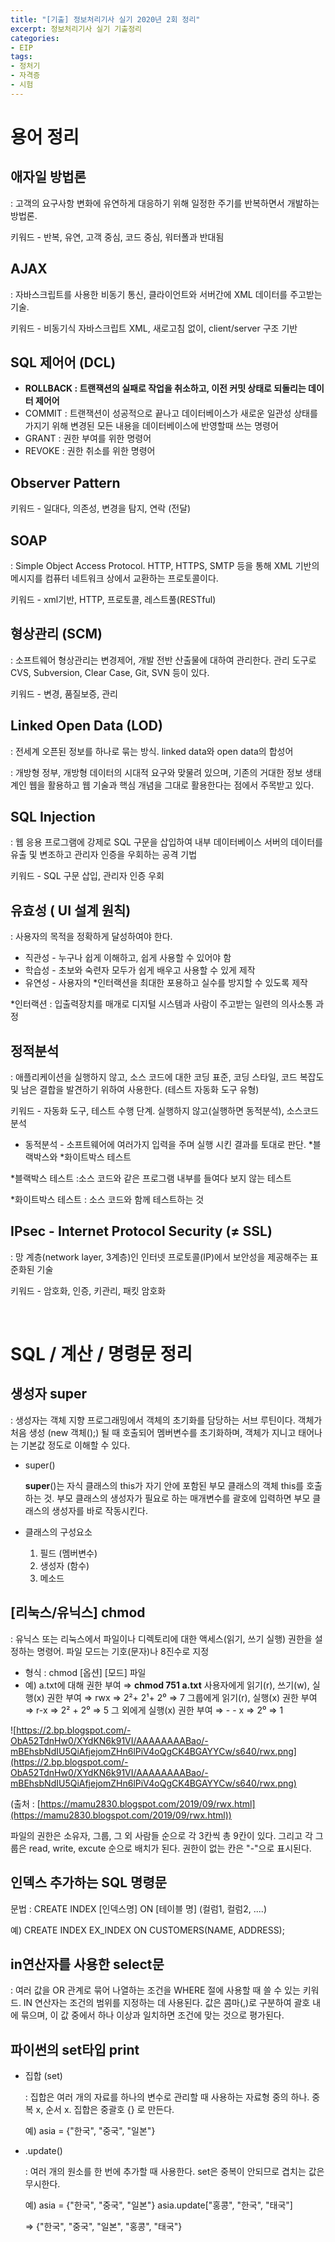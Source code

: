 ```yaml
---
title: "[기출] 정보처리기사 실기 2020년 2회 정리"
excerpt: 정보처리기사 실기 기출정리
categories:
- EIP
tags:
- 정처기
- 자격증
- 시험
---
```


# 용어 정리

## 애자일 방법론

: 고객의 요구사항 변화에 유연하게 대응하기 위해 일정한 주기를 반복하면서 개발하는 방법론.

키워드 -  반복, 유연, 고객 중심, 코드 중심, 워터폴과 반대됨

## AJAX

 : 자바스크립트를 사용한 비동기 통신, 클라이언트와 서버간에 XML 데이터를 주고받는 기술.

키워드 - 비동기식 자바스크립트 XML, 새로고침 없이, client/server 구조 기반

## SQL 제어어 (DCL)

- **ROLLBACK : 트랜잭션의 실패로 작업을 취소하고, 이전 커밋 상태로 되돌리는 데이터 제어어**
- COMMIT : 트랜잭션이 성공적으로 끝나고 데이터베이스가 새로운 일관성 상태를 가지기 위해 변경된 모든 내용을 데이터베이스에 반영할때 쓰는 명령어
- GRANT : 권한 부여를 위한 명령어
- REVOKE : 권한 취소를 위한 명령어

## Observer Pattern

키워드 - 일대다, 의존성, 변경을 탐지, 연락 (전달)

## SOAP

: Simple Object Access Protocol. HTTP, HTTPS, SMTP 등을 통해 XML 기반의 메시지를 컴퓨터 네트워크 상에서 교환하는 프로토콜이다. 

키워드 - xml기반, HTTP, 프로토콜, 레스트풀(RESTful)

## 형상관리 (SCM)

: 소프트웨어 형상관리는 변경제어, 개발 전반 산출물에 대하여 관리한다. 관리 도구로 CVS, Subversion, Clear Case, Git, SVN 등이 있다.

키워드 - 변경, 품질보증, 관리

## Linked Open Data (LOD)

: 전세계 오픈된 정보를 하나로 묶는 방식. linked data와 open data의 합성어

: 개방형 정부, 개방형 데이터의 시대적 요구와 맞물려 있으며, 기존의 거대한 정보 생태계인 웹을 활용하고 웹 기술과 핵심 개념을 그대로 활용한다는 점에서 주목받고 있다.

## SQL Injection

: 웹 응용 프로그램에 강제로 SQL 구문을 삽입하여 내부 데이터베이스 서버의 데이터를 유출 및 변조하고 관리자 인증을 우회하는 공격 기법

키워드 - SQL 구문 삽입, 관리자 인증 우회

## 유효성 ( UI 설계 원칙)

: 사용자의 목적을 정확하게 달성하여야 한다.

- 직관성 - 누구나 쉽게 이해하고, 쉽게 사용할 수 있어야 함
- 학습성 - 초보와 숙련자 모두가 쉽게 배우고 사용할 수 있게 제작
- 유연성 - 사용자의 *인터랙션을 최대한 포용하고 실수를 방지할 수 있도록 제작

*인터랙션 : 입출력장치를 매개로 디지털 시스템과 사람이 주고받는 일련의 의사소통 과정

## 정적분석

 : 애플리케이션을 실행하지 않고, 소스 코드에 대한 코딩 표준, 코딩 스타일, 코드 복잡도 및 남은 결합을 발견하기 위하여 사용한다. (테스트 자동화 도구 유형)

키워드 - 자동화 도구, 테스트 수행 단계. 실행하지 않고(실행하면 동적분석), 소스코드 분석

- 동적분석 - 소프트웨어에 여러가지 입력을 주며 실행 시킨 결과를 토대로 판단. *블랙박스와 *화이트박스 테스트

*블랙박스 테스트  :소스 코드와 같은 프로그램 내부를 들여다 보지 않는 테스트

*화이트박스 테스트 : 소스 코드와 함께 테스트하는 것

## IPsec - Internet Protocol Security (≠ SSL)

: 망 계층(network layer, 3계층)인 인터넷 프로토콜(IP)에서 보안성을 제공해주는 표준화된 기술

키워드 - 암호화, 인증, 키관리, 패킷 암호화

<br>

# SQL / 계산 / 명령문 정리

## 생성자 super

: 생성자는 객체 지향 프로그래밍에서 객체의 초기화를 담당하는 서브 루틴이다. 객체가 처음 생성 (new 객체();) 될 때 호출되어 멤버변수를 초기화하며, 객체가 지니고 태어나는 기본값 정도로 이해할 수 있다. 

- super()

    **super**()는 자식 클래스의 this가 자기 안에 포함된 부모 클래스의 객체 this를 호출하는 것. 부모 클래스의 생성자가 필요로 하는 매개변수를 괄호에 입력하면 부모 클래스의 생성자를 바로 작동시킨다. 

- 클래스의 구성요소
    1. 필드 (멤버변수)
    2. 생성자 (함수)
    3. 메소드

## [리눅스/유닉스] chmod

: 유닉스 또는 리눅스에서 파일이나 디렉토리에 대한 액세스(읽기, 쓰기 실행) 권한을 설정하는 명령어. 파일 모드는 기호(문자)나 8진수로 지정

- 형식 : chmod [옵션] [모드] 파일
- 예) 
a.txt에 대해 권한 부여 ⇒ **chmod 751 a.txt**
사용자에게 읽기(r), 쓰기(w), 실행(x) 권한 부여 ⇒ rwx ⇒ 2²+ 2¹+ 2⁰ ⇒ 7
그룹에게 읽기(r), 실행(x) 권한 부여 ⇒ r-x ⇒ 2² + 2⁰ ⇒ 5
그 외에게 실행(x) 권한 부여 ⇒ - - x ⇒ 2⁰ ⇒ 1

![https://2.bp.blogspot.com/-ObA52TdnHw0/XYdKN6k91VI/AAAAAAAABao/-mBEhsbNdIU5QiAfjejomZHn6lPiV4oQgCK4BGAYYCw/s640/rwx.png](https://2.bp.blogspot.com/-ObA52TdnHw0/XYdKN6k91VI/AAAAAAAABao/-mBEhsbNdIU5QiAfjejomZHn6lPiV4oQgCK4BGAYYCw/s640/rwx.png)

(출처 : [https://mamu2830.blogspot.com/2019/09/rwx.html](https://mamu2830.blogspot.com/2019/09/rwx.html))

파일의 권한은 소유자, 그룹, 그 외 사람들 순으로 각 3칸씩 총 9칸이 있다. 그리고 각 그룹은  read, write, excute 순으로 배치가 된다. 권한이 없는 칸은 "-"으로 표시된다. 

## 인덱스 추가하는 SQL 명령문

문법 : CREATE INDEX [인덱스명] ON [테이블 명] (컬럼1, 컬럼2, ....)

예) CREATE INDEX EX_INDEX ON CUSTOMERS(NAME, ADDRESS);

## in연산자를 사용한 select문

: 여러 값을 OR 관계로 묶어 나열하는 조건을 WHERE 절에 사용할 때 쓸 수 있는 키워드. IN 연산자는 조건의 범위를 지정하는 데 사용된다. 값은 콤마(,)로 구분하여 괄호 내에 묶으며, 이 값 중에서 하나 이상과 일치하면 조건에 맞는 것으로 평가된다. 

## 파이썬의 set타입 print

- 집합 (set)

    : 집합은 여러 개의 자료를 하나의 변수로 관리할 때 사용하는 자료형 중의 하나. 중복 x, 순서 x. 집합은 중괄호 {} 로 만든다.

    예) asia = {"한국", "중국", "일본"}

- .update()

    : 여러 개의 원소를 한 번에 추가할 때 사용한다. set은 중복이 안되므로 겹치는 값은 무시한다. 

    예) asia = {"한국", "중국", "일본"}
    asia.update["홍콩", "한국", "태국"]

    ⇒ {"한국", "중국", "일본", "홍콩", "태국"}